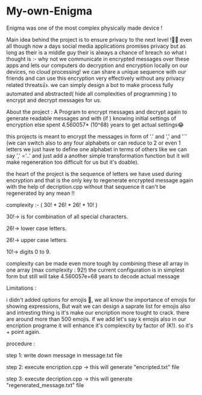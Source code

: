 # My-own-Enigma
Enigma was one of the most complex physically made device !

Main idea behind the project is to ensure privacy to the next level !🤷‍♂️ even all though now a days social media applications promises privacy but as long as their is a middle guy their is always a chance of breach so what i thought is :- why not we communicate in encrypted messages over these apps and lets our computers do decryption and encryption locally on our devices, no cloud processing! we can share a unique sequence with our friends and can use this encryption very effectively without any privacy related threats👍.
we can simply design a bot to make process fully automated and abstracted( hide all complexities of programming ) to encrypt and  decrypt messages for us.

About the project :  A Program to encrypt messages and decrypt again to generate readable messages and with (if ) knowing initial settings of encryption else spent 4.560057* (10^68) years to get actual settings😂

this projects is meant to encrypt the messages in form of '.'  and ','  and '`'  (we can switch also to any four alphabets or can reduce to 2 or even 1 letters we just have to define one alphabet in terms of others like we can say ',' ='..' and just add a another simple transformation function but it will make regeneration too difficult for us but it's doable).


the heart of the project is the sequence of letters we have used during encryption and that is the only key to regenerate encrypted message again with the 
help of decription.cpp without that sequence it can't be regenerated by any mean !!

complexity :- ( 30! * 26! * 26! * 10! )

30!-> is for combination of all special characters.

26!-> lower case letters.

26!-> upper case letters.

10!-> digits 0 to 9.

complexity can be made even more tough by combining these all array in one array (max complexity : 92!) 
the current configuration is in simplest form but still will take 4.560057e+68 years to decode actual message

Limitations :

  i didn't added options for emojis 🥲, we all know the importance of emojis for showing expressions, But wait we can design a saprate list for emojis also and intresting thing is it's make our encription more tought to crack. 
  there are around more than 500 emojis. if we add let's say k emojis also in our encription programe it will enhance it's complexcity by factor of (K!). so it's + point again.

procedure :

step 1: 
 write down message in message.txt file 

step 2:
 execute encription.cpp
 -> this will generate "encripted.txt" file
 
step 3:
 execute decription.cpp
 -> this will generate "regenerated_message.txt" file
 
 
 





